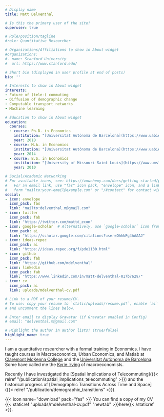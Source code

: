 ```yaml
---
# Display name
title: Matt Delventhal

# Is this the primary user of the site?
superuser: true

# Role/position/tagline
#role: Quantitative Researcher

# Organizations/Affiliations to show in About widget
#organizations:
#- name: Stanford University
#  url: https://www.stanford.edu/

# Short bio (displayed in user profile at end of posts)
bio: ''

# Interests to show in About widget
interests:
- Future of (tele-) commuting
- Diffusion of demographic change
- Computable transport networks
- Machine learning

# Education to show in About widget
education:
  courses:
  - course: Ph.D. in Economics
    institution: "[Universitat Autònoma de Barcelona](https://www.uabidea.eu/ \"IDEA program\")"
    year: 2018
  - course: M.A. in Economics
    institution: "[Universitat Autònoma de Barcelona](https://www.uabidea.eu/ \"IDEA program\")"
    year: 2014
  - course: B.S. in Economics
    institution: "[University of Missouri-Saint Louis](https://www.umsl.edu/~econ/ \"UMSL econ department\")"
    year: 2010

# Social/Academic Networking
# For available icons, see: https://wowchemy.com/docs/getting-started/page-builder/#icons
#   For an email link, use "fas" icon pack, "envelope" icon, and a link in the
#   form "mailto:your-email@example.com" or "/#contact" for contact widget.
social:
- icon: envelope
  icon_pack: fas
  link: "mailto:delventhal.m@gmail.com"
- icon: twitter
  icon_pack: fab
  link: "https://twitter.com/mattd_econ"
- icon: google-scholar  # Alternatively, use `google-scholar` icon from `ai` icon pack
  icon_pack: ai
  link: "https://scholar.google.com/citations?user=OhhkFg4AAAAJ"
- icon: ideas-repec
  icon_pack: ai
  link: "https://ideas.repec.org/f/pde1130.html"
- icon: github
  icon_pack: fab
  link: "https://github.com/mdelventhal"
- icon: linkedin
  icon_pack: fab
  link: "https://www.linkedin.com/in/matt-delventhal-017b7629/"
- icon: cv
  icon_pack: ai
  link: uploads/mdelventhal-cv.pdf

# Link to a PDF of your resume/CV.
# To use: copy your resume to `static/uploads/resume.pdf`, enable `ai` icons in `params.toml`, 
# and uncomment the lines below.

# Enter email to display Gravatar (if Gravatar enabled in Config)
# email: "delventhal.m@gmail.com"

# Highlight the author in author lists? (true/false)
highlight_name: true
---
```


I am a quantitative researcher with a formal training in Economics. I have taught courses in Macroeconomics, Urban Economics, and Matlab at [Claremont McKenna College](https://www.cmc.edu/robert-day-school "The Robert Day School of Economics and Finance") and the [Universitat Autònoma de Barcelona](https://www.uabidea.eu/ "IDEA program, UAB"). Some have called me the [Kyrie Irving](https://nypost.com/2022/03/27/nets-kyrie-irving-gets-thunderous-ovation-in-first-game-back-at-barclays-center/ "Kyrie Irving") of macroeconomists.

Recently I have investigated the [Spatial Implications of Telecommuting]({{< relref "/publication/spatial_implications_telecommuting" >}}) and the historical progress of [Demographic Transitions Across Time and Space]({{< relref "/publication/demographic_transitions" >}}).

{{< icon name="download" pack="fas" >}} You can find a copy of my CV {{< staticref "uploads/mdelventhal-cv.pdf" "newtab" >}}here{{< /staticref >}}.

